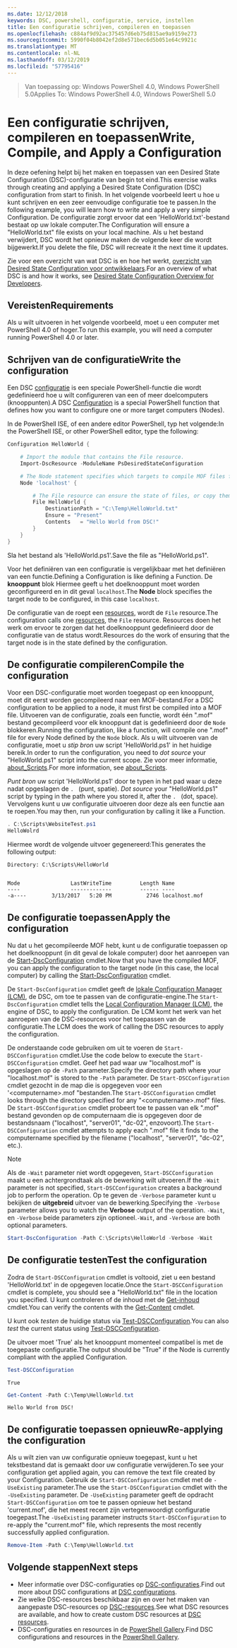 ```yaml
---
ms.date: 12/12/2018
keywords: DSC, powershell, configuratie, service, instellen
title: Een configuratie schrijven, compileren en toepassen
ms.openlocfilehash: c884af9d92ac375457d6eb75d815ae9a9159e273
ms.sourcegitcommit: 5990f04b8042ef2d8e571bec6d5b051e64c9921c
ms.translationtype: MT
ms.contentlocale: nl-NL
ms.lasthandoff: 03/12/2019
ms.locfileid: "57795416"
---
```

> <span data-ttu-id="2c303-103">Van toepassing op: Windows PowerShell 4.0, Windows PowerShell 5.0</span><span class="sxs-lookup"><span data-stu-id="2c303-103">Applies To: Windows PowerShell 4.0, Windows PowerShell 5.0</span></span>

# <a name="write-compile-and-apply-a-configuration"></a><span data-ttu-id="2c303-104">Een configuratie schrijven, compileren en toepassen</span><span class="sxs-lookup"><span data-stu-id="2c303-104">Write, Compile, and Apply a Configuration</span></span>

<span data-ttu-id="2c303-105">In deze oefening helpt bij het maken en toepassen van een Desired State Configuration (DSC)-configuratie van begin tot eind.</span><span class="sxs-lookup"><span data-stu-id="2c303-105">This exercise walks through creating and applying a Desired State Configuration (DSC) configuration from start to finish.</span></span>
<span data-ttu-id="2c303-106">In het volgende voorbeeld leert u hoe u kunt schrijven en een zeer eenvoudige configuratie toe te passen.</span><span class="sxs-lookup"><span data-stu-id="2c303-106">In the following example, you will learn how to write and apply a very simple Configuration.</span></span> <span data-ttu-id="2c303-107">De configuratie zorgt ervoor dat een 'HelloWorld.txt'-bestand bestaat op uw lokale computer.</span><span class="sxs-lookup"><span data-stu-id="2c303-107">The Configuration will ensure a "HelloWorld.txt" file exists on your local machine.</span></span> <span data-ttu-id="2c303-108">Als u het bestand verwijdert, DSC wordt het opnieuw maken de volgende keer die wordt bijgewerkt.</span><span class="sxs-lookup"><span data-stu-id="2c303-108">If you delete the file, DSC will recreate it the next time it updates.</span></span>

<span data-ttu-id="2c303-109">Zie voor een overzicht van wat DSC is en hoe het werkt, [overzicht van Desired State Configuration voor ontwikkelaars](../overview/overview.md).</span><span class="sxs-lookup"><span data-stu-id="2c303-109">For an overview of what DSC is and how it works, see [Desired State Configuration Overview for Developers](../overview/overview.md).</span></span>

## <a name="requirements"></a><span data-ttu-id="2c303-110">Vereisten</span><span class="sxs-lookup"><span data-stu-id="2c303-110">Requirements</span></span>

<span data-ttu-id="2c303-111">Als u wilt uitvoeren in het volgende voorbeeld, moet u een computer met PowerShell 4.0 of hoger.</span><span class="sxs-lookup"><span data-stu-id="2c303-111">To run this example, you will need a computer running PowerShell 4.0 or later.</span></span>

## <a name="write-the-configuration"></a><span data-ttu-id="2c303-112">Schrijven van de configuratie</span><span class="sxs-lookup"><span data-stu-id="2c303-112">Write the configuration</span></span>

<span data-ttu-id="2c303-113">Een DSC [configuratie](configurations.md) is een speciale PowerShell-functie die wordt gedefinieerd hoe u wilt configureren van een of meer doelcomputers (knooppunten).</span><span class="sxs-lookup"><span data-stu-id="2c303-113">A DSC [Configuration](configurations.md) is a special PowerShell function that defines how you want to configure one or more target computers (Nodes).</span></span>

<span data-ttu-id="2c303-114">In de PowerShell ISE, of een andere editor PowerShell, typ het volgende:</span><span class="sxs-lookup"><span data-stu-id="2c303-114">In the PowerShell ISE, or other PowerShell editor, type the following:</span></span>

```powershell
Configuration HelloWorld {

    # Import the module that contains the File resource.
    Import-DscResource -ModuleName PsDesiredStateConfiguration

    # The Node statement specifies which targets to compile MOF files for, when this configuration is executed.
    Node 'localhost' {

        # The File resource can ensure the state of files, or copy them from a source to a destination with persistent updates.
        File HelloWorld {
            DestinationPath = "C:\Temp\HelloWorld.txt"
            Ensure = "Present"
            Contents   = "Hello World from DSC!"
        }
    }
}
```

<span data-ttu-id="2c303-115">Sla het bestand als 'HelloWorld.ps1'.</span><span class="sxs-lookup"><span data-stu-id="2c303-115">Save the file as "HelloWorld.ps1".</span></span>

<span data-ttu-id="2c303-116">Voor het definiëren van een configuratie is vergelijkbaar met het definiëren van een functie.</span><span class="sxs-lookup"><span data-stu-id="2c303-116">Defining a Configuration is like defining a Function.</span></span> <span data-ttu-id="2c303-117">De **knooppunt** blok Hiermee geeft u het doelknooppunt moet worden geconfigureerd en in dit geval `localhost`.</span><span class="sxs-lookup"><span data-stu-id="2c303-117">The **Node** block specifies the target node to be configured, in this case `localhost`.</span></span>

<span data-ttu-id="2c303-118">De configuratie van de roept een [resources](../resources/resources.md), wordt de `File` resource.</span><span class="sxs-lookup"><span data-stu-id="2c303-118">The configuration calls one [resources](../resources/resources.md), the `File` resource.</span></span> <span data-ttu-id="2c303-119">Resources doen het werk om ervoor te zorgen dat het doelknooppunt gedefinieerd door de configuratie van de status wordt.</span><span class="sxs-lookup"><span data-stu-id="2c303-119">Resources do the work of ensuring that the target node is in the state defined by the configuration.</span></span>

## <a name="compile-the-configuration"></a><span data-ttu-id="2c303-120">De configuratie compileren</span><span class="sxs-lookup"><span data-stu-id="2c303-120">Compile the configuration</span></span>

<span data-ttu-id="2c303-121">Voor een DSC-configuratie moet worden toegepast op een knooppunt, moet dit eerst worden gecompileerd naar een MOF-bestand.</span><span class="sxs-lookup"><span data-stu-id="2c303-121">For a DSC configuration to be applied to a node, it must first be compiled into a MOF file.</span></span>
<span data-ttu-id="2c303-122">Uitvoeren van de configuratie, zoals een functie, wordt één ".mof" bestand gecompileerd voor elk knooppunt dat is gedefinieerd door de `Node` blokkeren.</span><span class="sxs-lookup"><span data-stu-id="2c303-122">Running the configuration, like a function, will compile one ".mof" file for every Node defined by the `Node` block.</span></span>
<span data-ttu-id="2c303-123">Als u wilt uitvoeren van de configuratie, moet u *stip bron* uw script 'HelloWorld.ps1' in het huidige bereik.</span><span class="sxs-lookup"><span data-stu-id="2c303-123">In order to run the configuration, you need to *dot source* your "HelloWorld.ps1" script into the current scope.</span></span>
<span data-ttu-id="2c303-124">Zie voor meer informatie, [about_Scripts](/powershell/module/microsoft.powershell.core/about/about_scripts?view=powershell-6#script-scope-and-dot-sourcing).</span><span class="sxs-lookup"><span data-stu-id="2c303-124">For more information, see [about_Scripts](/powershell/module/microsoft.powershell.core/about/about_scripts?view=powershell-6#script-scope-and-dot-sourcing).</span></span>

<span data-ttu-id="2c303-125"><!-- markdownlint-disable MD038 -->
*Punt bron* uw script 'HelloWorld.ps1' door te typen in het pad waar u deze nadat opgeslagen de `. ` (punt, spatie).</span><span class="sxs-lookup"><span data-stu-id="2c303-125"><!-- markdownlint-disable MD038 -->
*Dot source* your "HelloWorld.ps1" script by typing in the path where you stored it, after the `. ` (dot, space).</span></span> <span data-ttu-id="2c303-126">Vervolgens kunt u uw configuratie uitvoeren door deze als een functie aan te roepen.</span><span class="sxs-lookup"><span data-stu-id="2c303-126">You may then, run your configuration by calling it like a Function.</span></span>
<!-- markdownlint-enable MD038 -->

```powershell
. C:\Scripts\WebsiteTest.ps1
HelloWolrd
```

<span data-ttu-id="2c303-127">Hiermee wordt de volgende uitvoer gegenereerd:</span><span class="sxs-lookup"><span data-stu-id="2c303-127">This generates the following output:</span></span>

```output
Directory: C:\Scripts\HelloWorld


Mode                LastWriteTime         Length Name
----                -------------         ------ ----
-a----        3/13/2017   5:20 PM           2746 localhost.mof
```

## <a name="apply-the-configuration"></a><span data-ttu-id="2c303-128">De configuratie toepassen</span><span class="sxs-lookup"><span data-stu-id="2c303-128">Apply the configuration</span></span>

<span data-ttu-id="2c303-129">Nu dat u het gecompileerde MOF hebt, kunt u de configuratie toepassen op het doelknooppunt (in dit geval de lokale computer) door het aanroepen van de [Start-DscConfiguration](/powershell/module/psdesiredstateconfiguration/start-dscconfiguration) cmdlet.</span><span class="sxs-lookup"><span data-stu-id="2c303-129">Now that you have the compiled MOF, you can apply the configuration to the target node (in this case, the local computer) by calling the [Start-DscConfiguration](/powershell/module/psdesiredstateconfiguration/start-dscconfiguration) cmdlet.</span></span>

<span data-ttu-id="2c303-130">De `Start-DscConfiguration` cmdlet geeft de [lokale Configuration Manager (LCM)](../managing-nodes/metaConfig.md), de DSC, om toe te passen van de configuratie-engine.</span><span class="sxs-lookup"><span data-stu-id="2c303-130">The `Start-DscConfiguration` cmdlet tells the [Local Configuration Manager (LCM)](../managing-nodes/metaConfig.md), the engine of DSC, to apply the configuration.</span></span>
<span data-ttu-id="2c303-131">De LCM komt het werk van het aanroepen van de DSC-resources voor het toepassen van de configuratie.</span><span class="sxs-lookup"><span data-stu-id="2c303-131">The LCM does the work of calling the DSC resources to apply the configuration.</span></span>

<span data-ttu-id="2c303-132">De onderstaande code gebruiken om uit te voeren de `Start-DSCConfiguration` cmdlet.</span><span class="sxs-lookup"><span data-stu-id="2c303-132">Use the code below to execute the `Start-DSCConfiguration` cmdlet.</span></span> <span data-ttu-id="2c303-133">Geef het pad waar uw "localhost.mof" is opgeslagen op de `-Path` parameter.</span><span class="sxs-lookup"><span data-stu-id="2c303-133">Specify the directory path where your "localhost.mof" is stored to the `-Path` parameter.</span></span> <span data-ttu-id="2c303-134">De `Start-DSCConfiguration` cmdlet gezocht in de map die is opgegeven voor een '\<computername\>.mof "bestanden.</span><span class="sxs-lookup"><span data-stu-id="2c303-134">The `Start-DSCConfiguration` cmdlet looks through the directory specified for any "\<computername\>.mof" files.</span></span> <span data-ttu-id="2c303-135">De `Start-DSCConfiguration` cmdlet probeert toe te passen van elk ".mof" bestand gevonden op de computernaam die is opgegeven door de bestandsnaam ("localhost", "server01", "dc-02", enzovoort).</span><span class="sxs-lookup"><span data-stu-id="2c303-135">The `Start-DSCConfiguration` cmdlet attempts to apply each ".mof" file it finds to the computername specified by the filename ("localhost", "server01", "dc-02", etc.).</span></span>

> [!NOTE]
> <span data-ttu-id="2c303-136">Als de `-Wait` parameter niet wordt opgegeven, `Start-DSCConfiguration` maakt u een achtergrondtaak als de bewerking wilt uitvoeren.</span><span class="sxs-lookup"><span data-stu-id="2c303-136">If the `-Wait` parameter is not specified, `Start-DSCConfiguration` creates a background job to perform the operation.</span></span> <span data-ttu-id="2c303-137">Op te geven de `-Verbose` parameter kunt u bekijken de **uitgebreid** uitvoer van de bewerking.</span><span class="sxs-lookup"><span data-stu-id="2c303-137">Specifying the `-Verbose` parameter allows you to watch the **Verbose** output of the operation.</span></span> <span data-ttu-id="2c303-138">`-Wait`, en `-Verbose` beide parameters zijn optioneel.</span><span class="sxs-lookup"><span data-stu-id="2c303-138">`-Wait`, and `-Verbose` are both optional parameters.</span></span>

```powershell
Start-DscConfiguration -Path C:\Scripts\HelloWorld -Verbose -Wait
```

## <a name="test-the-configuration"></a><span data-ttu-id="2c303-139">De configuratie testen</span><span class="sxs-lookup"><span data-stu-id="2c303-139">Test the configuration</span></span>

<span data-ttu-id="2c303-140">Zodra de `Start-DSCConfiguration` cmdlet is voltooid, ziet u een bestand 'HelloWorld.txt' in de opgegeven locatie.</span><span class="sxs-lookup"><span data-stu-id="2c303-140">Once the `Start-DSCConfiguration` cmdlet is complete, you should see a "HelloWorld.txt" file in the location you specified.</span></span> <span data-ttu-id="2c303-141">U kunt controleren of de inhoud met de [Get-inhoud](/powershell/module/microsoft.powershell.management/get-content) cmdlet.</span><span class="sxs-lookup"><span data-stu-id="2c303-141">You can verify the contents with the [Get-Content](/powershell/module/microsoft.powershell.management/get-content) cmdlet.</span></span>

<span data-ttu-id="2c303-142">U kunt ook *testen* de huidige status via [Test-DSCConfiguration](/powershell/module/psdesiredstateconfiguration/Test-DSCConfiguration).</span><span class="sxs-lookup"><span data-stu-id="2c303-142">You can also *test* the current status using [Test-DSCConfiguration](/powershell/module/psdesiredstateconfiguration/Test-DSCConfiguration).</span></span>

<span data-ttu-id="2c303-143">De uitvoer moet 'True' als het knooppunt momenteel compatibel is met de toegepaste configuratie.</span><span class="sxs-lookup"><span data-stu-id="2c303-143">The output should be "True" if the Node is currently compliant with the applied Configuration.</span></span>

```powershell
Test-DSCConfiguration
```

```output
True
```

```powershell
Get-Content -Path C:\Temp\HelloWorld.txt
```

```output
Hello World from DSC!
```

## <a name="re-applying-the-configuration"></a><span data-ttu-id="2c303-144">De configuratie toepassen opnieuw</span><span class="sxs-lookup"><span data-stu-id="2c303-144">Re-applying the configuration</span></span>

<span data-ttu-id="2c303-145">Als u wilt zien van uw configuratie opnieuw toegepast, kunt u het tekstbestand dat is gemaakt door uw configuratie verwijderen.</span><span class="sxs-lookup"><span data-stu-id="2c303-145">To see your configuration get applied again, you can remove the text file created by your Configuration.</span></span> <span data-ttu-id="2c303-146">Gebruik de `Start-DSCConfiguration` cmdlet met de `-UseExisting` parameter.</span><span class="sxs-lookup"><span data-stu-id="2c303-146">The use the `Start-DSCConfiguration` cmdlet with the `-UseExisting` parameter.</span></span> <span data-ttu-id="2c303-147">De `-UseExisting` parameter geeft de opdracht `Start-DSCConfiguration` om toe te passen opnieuw het bestand 'current.mof', die het meest recent zijn vertegenwoordigt configuratie toegepast.</span><span class="sxs-lookup"><span data-stu-id="2c303-147">The `-UseExisting` parameter instructs `Start-DSCConfiguration` to re-apply the "current.mof" file, which represents the most recently successfully applied configuration.</span></span>

```powershell
Remove-Item -Path C:\Temp\HelloWorld.txt
```

## <a name="next-steps"></a><span data-ttu-id="2c303-148">Volgende stappen</span><span class="sxs-lookup"><span data-stu-id="2c303-148">Next steps</span></span>

- <span data-ttu-id="2c303-149">Meer informatie over DSC-configuraties op [DSC-configuraties](configurations.md).</span><span class="sxs-lookup"><span data-stu-id="2c303-149">Find out more about DSC configurations at [DSC configurations](configurations.md).</span></span>
- <span data-ttu-id="2c303-150">Zie welke DSC-resources beschikbaar zijn en over het maken van aangepaste DSC-resources op [DSC-resources](../resources/resources.md).</span><span class="sxs-lookup"><span data-stu-id="2c303-150">See what DSC resources are available, and how to create custom DSC resources at [DSC resources](../resources/resources.md).</span></span>
- <span data-ttu-id="2c303-151">DSC-configuraties en resources in de [PowerShell Gallery](https://www.powershellgallery.com/).</span><span class="sxs-lookup"><span data-stu-id="2c303-151">Find DSC configurations and resources in the [PowerShell Gallery](https://www.powershellgallery.com/).</span></span>
